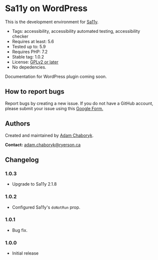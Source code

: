 # Sa11y on WordPress 
This is the development environment for [Sa11y](https://github.com/ryersondmp/sa11y).

- Tags: accessibility, accessibility automated testing, accessibility checker
- Requires at least: 5.6
- Tested up to: 5.9
- Requires PHP: 7.2
- Stable tag: 1.0.2
- License: [GPLv2 or later](http://www.gnu.org/licenses/gpl-2.0.html)
- No depedencies.

Documentation for WordPress plugin coming soon.

## How to report bugs
Report bugs by creating a new issue. If you do not have a GitHub account, please submit your issue using this [Google Form.](https://forms.gle/sjzK9XykETaoqZv99) 

## Authors
Created and maintained by [Adam Chaboryk](https://github.com/adamchaboryk).

**Contact:** [adam.chaboryk@ryerson.ca](mailto:adam.chaboryk@ryerson.ca)

## Changelog
### 1.0.3
- Upgrade to Sa11y 2.1.8

### 1.0.2
- Configured Sa11y's `doNotRun` prop.

### 1.0.1
- Bug fix.

### 1.0.0
- Initial release